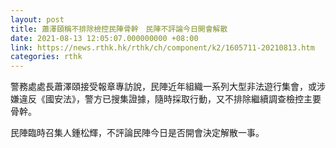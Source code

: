 ```yaml
---
layout: post
title: 蕭澤頤稱不排除檢控民陣骨幹　民陣不評論今日開會解散
date: 2021-08-13 12:05:07.000000000 +08:00
link: https://news.rthk.hk/rthk/ch/component/k2/1605711-20210813.htm
categories: rthk
---
```


警務處處長蕭澤頤接受報章專訪說，民陣近年組織一系列大型非法遊行集會，或涉嫌違反《國安法》，警方已搜集證據，隨時採取行動，又不排除繼續調查檢控主要骨幹。

民陣臨時召集人鍾松輝，不評論民陣今日是否開會決定解散一事。
